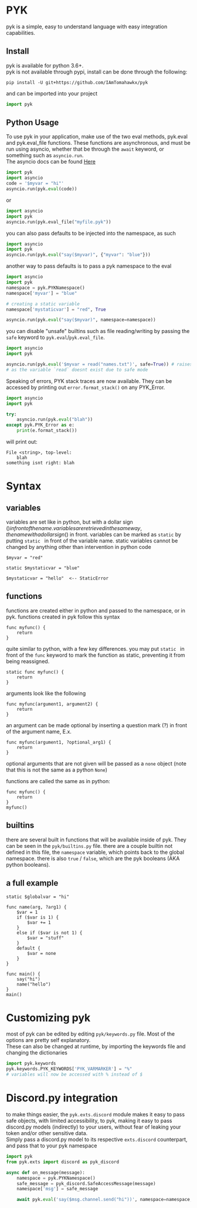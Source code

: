 # PYK
pyk is a simple, easy to understand language with easy integration capabilities.

## Install
pyk is available for python 3.6+. \
pyk is not available through pypi, install can be done through the following:
```
pip install -U git+https://github.com/IAmTomahawkx/pyk
```
and can be imported into your project
```python
import pyk
```

## Python Usage
To use pyk in your application, make use of the two eval methods, pyk.eval and pyk.eval_file functions. These functions
are asynchronous, and must be run using asyncio, whether that be through the `await` keyword, or something such as `asyncio.run`. \
The asyncio docs can be found [Here](https://docs.python.org/3/library/asyncio.html#module-asyncio)
```python
import pyk
import asyncio
code = '$myvar = "hi"'
asyncio.run(pyk.eval(code))
```
or
```python
import asyncio
import pyk
asyncio.run(pyk.eval_file("myfile.pyk"))
```

you can also pass defaults to be injected into the namespace, as such
```python
import asyncio
import pyk
asyncio.run(pyk.eval("say($myvar)", {"myvar": "blue"}))
```
another way to pass defaults is to pass a pyk namespace to the eval
```python
import asyncio
import pyk
namespace = pyk.PYKNamespace()
namespace['myvar'] = "blue"

# creating a static variable
namespace['mystaticvar'] = "red", True

asyncio.run(pyk.eval("say($myvar)", namespace=namespace))
```

you can disable "unsafe" builtins such as file reading/writing by passing the `safe` keyword to `pyk.eval`/`pyk.eval_file`.
```python
import asyncio
import pyk

asyncio.run(pyk.eval('$myvar = read("names.txt")', safe=True)) # raises PYK_NameError, 
# as the variable `read` doesnt exist due to safe mode
```
Speaking of errors, PYK stack traces are now available. They can be accessed by printing out `error.format_stack()` on any PYK_Error.
```python
import asyncio
import pyk

try:
    asyncio.run(pyk.eval("blah"))
except pyk.PYK_Error as e:
    print(e.format_stack())
```
will print out:
```
File <string>, top-level:
    blah
something isnt right: blah
```

# Syntax
## variables
variables are set like in python, but with a dollar sign ($) in front of the name. variables are retrieved in the same way,
the name with a dollar sign ($) in front. variables can be marked as `static` by putting `static ` in front of the variable
name. static variables cannot be changed by anything other than intervention in python code
```
$myvar = "red"

static $mystaticvar = "blue"

$mystaticvar = "hello"  <-- StaticError
```

## functions
functions are created either in python and passed to the namespace, or in pyk. functions created in pyk follow this syntax
```
func myfunc() {
    return
}
```
quite similar to python, with a few key differences. you may put `static ` in front of the `func` keyword to mark the function as static,
preventing it from being reassigned.
```
static func myfunc() {
    return
}
```
arguments look like the following
```
func myfunc(argument1, argument2) {
    return
}
```
an argument can be made optional by inserting a question mark (?) in front of the argument name, E.x.
```
func myfunc(argument1, ?optional_arg1) {
    return
}
```
optional arguments that are not given will be passed as a `none` object (note that this is not the same as a python `None`)

functions are called the same as in python:
```
func myfunc() {
    return
}
myfunc()
```

## builtins
there are several built in functions that will be available inside of pyk. They can be seen in the `pyk/builtins.py` file.
there are a couple builtin not defined in this file, the `namespace` variable, which points back to the global namespace.
there is also `true` / `false`, which are the pyk booleans (AKA python booleans).

## a full example
```
static $globalvar = "hi"

func name(arg, ?arg1) {
    $var = 1
    if ($var is 1) {
        $var += 1
    }
    else if ($var is not 1) {
        $var = "stuff"
    }
    default {
        $var = none
    }
}

func main() {
    say("hi")
    name("hello")
}
main()
```

# Customizing pyk
most of pyk can be edited by editing `pyk/keywords.py` file. Most of the options are pretty self explanatory. \
These can also be changed at runtime, by importing the keywords file and changing the dictionaries
```python
import pyk.keywords
pyk.keywords.PYK_KEYWORDS['PYK_VARMARKER'] = "%"
# variables will now be accessed with % instead of $
```

# Discord.py integration
to make things easier, the `pyk.exts.discord` module makes it easy to pass safe objects, with limited accessibility, to pyk,
making it easy to pass discord.py models (indirectly) to your users, without fear of leaking your token and/or other sensitive data. \
Simply pass a discord.py model to its respective `exts.discord` counterpart, and pass that to your pyk namespace
```python
import pyk
from pyk.exts import discord as pyk_discord

async def on_message(message):
    namespace = pyk.PYKNamespace()
    safe_message = pyk_discord.SafeAccessMessage(message)
    namespace['msg'] = safe_message

    await pyk.eval('say($msg.channel.send("hi"))', namespace=namespace, safe=True)
```